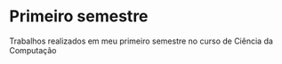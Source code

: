 # Primeiro semestre
 Trabalhos realizados em meu primeiro semestre no curso de Ciência da Computação
